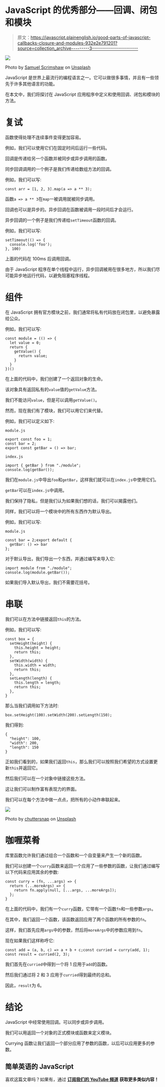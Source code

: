 # JavaScript 的优秀部分——回调、闭包和模块

> 原文：<https://javascript.plainenglish.io/good-parts-of-javascript-callbacks-closure-and-modules-932e2e791201?source=collection_archive---------3----------------------->

![](img/90aca2d67ff07958ffb6b22aa61bba0e.png)

Photo by [Samuel Scrimshaw](https://unsplash.com/@samscrim?utm_source=medium&utm_medium=referral) on [Unsplash](https://unsplash.com?utm_source=medium&utm_medium=referral)

JavaScript 是世界上最流行的编程语言之一。它可以做很多事情，并且有一些领先于许多其他语言的功能。

在本文中，我们将探讨在 JavaScript 应用程序中定义和使用回调、闭包和模块的方法。

# 复试

函数使得处理不连续事件变得更加容易。

例如，我们可以使用它们在固定时间后运行一些代码。

回调是传递给另一个函数并被同步或异步调用的函数。

同步回调调用的一个例子是我们传递给数组方法的回调。

例如，我们可以写:

```
const arr = [1, 2, 3].map(a => a ** 3);
```

函数`a => a ** 3`在`map`一被调用就被同步调用。

回调也可以是异步的。异步回调在函数被调用一段时间后才会运行。

异步回调的一个例子是我们传递给`setTimeout`函数的回调。

例如，我们可以写:

```
setTimeout(() => {
  console.log('foo');
}, 100)
```

上面的代码在 100ms 后调用回调。

由于 JavaScript 程序在单个线程中运行，异步回调被用在很多地方，所以我们尽可能异步地运行代码，以避免阻塞程序线程。

# 组件

在 JavaScript 拥有官方模块之前，我们通常将私有代码放在闭包里，以避免暴露给公众。

例如，我们可以写:

```
const module = (() => {
  let value = 0;
  return {
    getValue() {
      return value;
    }
  }
})()
```

在上面的代码中，我们创建了一个返回对象的生命。

该对象具有返回私有的`value`值的`getValue`方法。

我们不能访问`value`，但是可以调用`getValue()`。

然而，现在我们有了模块，我们可以用它们来代替。

例如，我们可以定义如下:

`module.js`

```
export const foo = 1;
const bar = 2;
export const getBar = () => bar;
```

`index.js`

```
import { getBar } from "./module";
console.log(getBar());
```

我们在`module.js`中导出`foo`和`getBar`，这样我们就可以在`index.js`中使用它们。

`getBar`可以在`index.js`中调用。

我们保持了隐私，但是我们认为如果我们想的话，我们可以揭露他们。

同样，我们可以将一个模块中的所有东西作为默认导出。

例如，我们可以写:

`module.js`

```
const bar = 2;export default {
  getBar: () => bar
};
```

对于默认导出，我们导出一个东西，并通过编写来导入它:

```
import module from "./module";
console.log(module.getBar());
```

如果我们导入默认导出，我们不需要花括号。

# 串联

我们可以在方法中链接返回`this`的方法。

例如，我们可以写:

```
const box = {
  setHeight(height) {
    this.height = height;
    return this;
  },
  setWidth(width) {
    this.width = width;
    return this;
  },
  setLength(length) {
    this.length = length;
    return this;
  },
}
```

那么当我们调用如下方法时:

```
box.setHeight(100).setWidth(200).setLength(150);
```

我们得到:

```
{
  "height": 100,
  "width": 200,
  "length": 150
}
```

正如我们看到的，如果我们返回`this`，那么我们可以按照我们希望的方式设置更新`this`并返回它。

然后我们可以在一个对象中链接这些方法。

这让我们可以制作富有表现力的界面。

我们可以在每个方法中做一点点，把所有的小动作串联起来。

![](img/50ef95d69d589790f65ab35f683a4196.png)

Photo by [chuttersnap](https://unsplash.com/@chuttersnap?utm_source=medium&utm_medium=referral) on [Unsplash](https://unsplash.com?utm_source=medium&utm_medium=referral)

# 咖喱菜肴

库里函数允许我们通过组合一个函数和一个自变量来产生一个新的函数。

我们可以创建一个`curry`函数来返回一个应用了一些参数的函数，让我们通过编写以下代码来应用其余的参数:

```
const curry = (fn, ...args) => {
  return (...moreArgs) => {
    return fn.apply(null, [...args, ...moreArgs]);
  };
}
```

在上面的代码中，我们有一个`curry`函数，它带有一个函数`fn`和一些参数`args`。

在其中，我们返回一个函数，该函数返回应用了两个函数的所有参数的`fn`。

这样，我们首先应用`args`中的参数，然后将`moreArgs`中的参数应用到`fn`。

现在如果我们这样称呼它:

```
const add = (a, b, c) => a + b + c;const curried = curry(add, 1);
const result = curried(2, 3);
```

我们首先在`curried`中得到一个将 1 应用于`add`的函数。

然后我们通过将 2 和 3 应用于`curried`得到最终的总和。

因此，`result`为 6。

# 结论

JavaScript 中经常使用回调。可以同步或异步调用。

我们可以用返回一个对象的正式模块或函数来定义模块。

Currying 函数让我们返回一个部分应用了参数的函数，以后可以应用更多的参数。

## 简单英语的 JavaScript

喜欢这篇文章吗？如果有，通过 [**订阅我们的 YouTube 频道**](https://www.youtube.com/channel/UCtipWUghju290NWcn8jhyAw) **获取更多类似内容！**